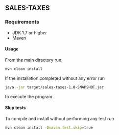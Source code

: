 ## SALES-TAXES
### Requirements
- JDK 1.7 or higher
- Maven
#### Usage
From the main directory run:
```bash
mvn clean install
```
If the installation completed without any error run
```bash
java -jar target/sales-taxes-1.0-SNAPSHOT.jar
```
to execute the program

#### Skip tests
To compile and install without performing any test run
```bash
mvn clean install -Dmaven.test.skip=true
```
